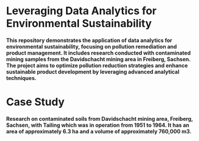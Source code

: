 # Leveraging Data Analytics for Environmental Sustainability
#### This repository demonstrates the application of data analytics for environmental sustainability, focusing on pollution remediation and product management. It includes research conducted with contaminated mining samples from the Davidschacht mining area in Freiberg, Sachsen. The project aims to optimize pollution reduction strategies and enhance sustainable product development by leveraging advanced analytical techniques.
# Case Study
#### Research on contaminated soils from Davidschacht mining area, Freiberg, Sachsen, with Tailing which was in operation from 1951 to 1964. It has an area of approximately 6.3 ha and a volume of approximately 760,000 m3.
